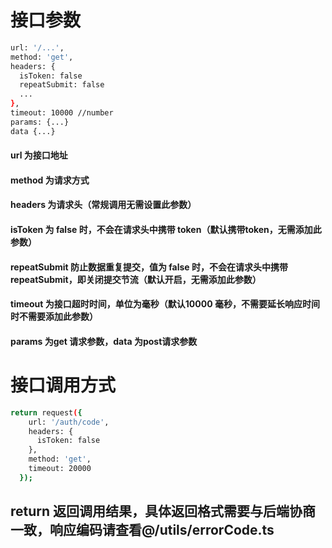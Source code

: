 # 接口参数

```sh
url: '/...',
method: 'get',
headers: {
  isToken: false 
  repeatSubmit: false
  ...
},
timeout: 10000 //number
params: {...}
data {...}
```

#### url 为接口地址
#### method 为请求方式
#### headers 为请求头（常规调用无需设置此参数）
#### isToken 为 false 时，不会在请求头中携带 token（默认携带token，无需添加此参数）
#### repeatSubmit 防止数据重复提交，值为 false 时，不会在请求头中携带 repeatSubmit，即关闭提交节流（默认开启，无需添加此参数）
#### timeout 为接口超时时间，单位为毫秒（默认10000 毫秒，不需要延长响应时间时不需要添加此参数）
#### params 为get 请求参数，data 为post请求参数



# 接口调用方式
```sh
return request({
    url: '/auth/code',
    headers: {
      isToken: false
    },
    method: 'get',
    timeout: 20000
  });
```
## return 返回调用结果，具体返回格式需要与后端协商一致，响应编码请查看@/utils/errorCode.ts